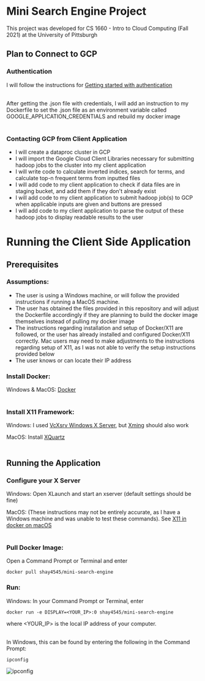 # Mini Search Engine Project
This project was developed for CS 1660 - Intro to Cloud Computing (Fall 2021) at the University of Pittsburgh

## **Plan to Connect to GCP**

### Authentication
I will follow the instructions for [Getting started with authentication](https://cloud.google.com/docs/authentication/getting-started#cloud-console)<br/><br/>

After getting the .json file with credentials, I will add an instruction to my Dockerfile to set the .json file as an environment variable called GOOGLE_APPLICATION_CREDENTIALS and rebuild my docker image<br/><br/>

### Contacting GCP from Client Application
- I will create a dataproc cluster in GCP
- I will import the Google Cloud Client Libraries necessary for submitting hadoop jobs to the cluster into my client application
- I will write code to calculate inverted indices, search for terms, and calculate top-n frequent terms from inputted files
- I will add code to my client application to check if data files are in staging bucket, and add them if they don't already exist
- I will add code to my client application to submit hadoop job(s) to GCP when applicable inputs are given and buttons are pressed
- I will add code to my client application to parse the output of these hadoop jobs to display readable results to the user

# Running the Client Side Application

## **Prerequisites**

### Assumptions:
- The user is using a Windows machine, or will follow the provided instructions if running a MacOS machine.
- The user has obtained the files provided in this repository and will adjust the Dockerfile accordingly if they are planning to build the docker image themselves instead of pulling my docker image
- The instructions regarding installation and setup of Docker/X11 are followed, or the user has already installed and configured Docker/X11 correctly. Mac users may need to make adjustments to the instructions regarding setup of X11, as I was not able to verify the setup instructions provided below
- The user knows or can locate their IP address

### Install Docker:
Windows & MacOS: [Docker](https://www.docker.com/products/docker-desktop)<br/><br/>

### Install X11 Framework:
Windows: I used [VcXsrv Windows X Server](https://sourceforge.net/projects/vcxsrv/), but [Xming](https://sourceforge.net/projects/xming/) should also work

MacOS: Install [XQuartz](https://www.xquartz.org/)<br/><br/>

## **Running the Application**

### Configure your X Server
Windows: Open XLaunch and start an xserver (default settings should be fine)

MacOS: (These instructions may not be entirely accurate, as I have a Windows machine and was unable to test these commands). See [X11 in docker on macOS](https://gist.github.com/cschiewek/246a244ba23da8b9f0e7b11a68bf3285#gistcomment-3477013)<br/><br/>

### Pull Docker Image:
Open a Command Prompt or Terminal and enter
```
docker pull shay4545/mini-search-engine
```

### Run:
Windows: In your Command Prompt or Terminal, enter
```
docker run -e DISPLAY=<YOUR_IP>:0 shay4545/mini-search-engine
```

where <YOUR_IP> is the local IP address of your computer.<br/><br/>

In Windows, this can be found by entering the following in the Command Prompt:
```
ipconfig
```

![ipconfig](https://user-images.githubusercontent.com/71043322/139515114-f02a3718-a06a-405d-816e-9f3f3d7b4c1c.PNG)

